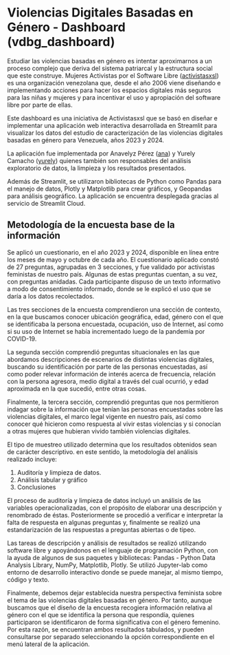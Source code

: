 # Violencias Digitales Basadas en Género - Dashboard (vdbg_dashboard)

Estudiar las violencias basadas en género es intentar aproximarnos a un proceso complejo que deriva del sistema patriarcal y la estructura social que este construye. Mujeres Activistas por el Software Libre ([activistasxsl](https://activistasxsl.org)) es una organización venezolana que, desde el año 2006 viene diseñando e implementando acciones para hacer los espacios digitales más seguros para las niñas y mujeres y para incentivar el uso y apropiación del software libre por parte de ellas. 

Este dashboard es una iniciativa de Activistasxsl que se basó en diseñar e implementar una aplicación web interactiva desarrollada en Streamlit para visualizar los datos del estudio de caracterización de las violencias digitales basadas en género para Venezuela, años 2023 y 2024.

La aplicación fue implementada por Anavelyz Pérez ([ana](https://github.com/Anavelyz)) y Yurely Camacho ([yurely](https://github.com/YurelyCamacho)) quienes también son responsables del análisis exploratorio de datos, la limpieza y los resultados presentados.

Además de Streamlit, se utilizaron bibliotecas de Python como Pandas para el manejo de datos, Plotly y Matplotlib para crear gráficos, y Geopandas para análisis geográfico. La aplicación se encuentra desplegada gracias al servicio de Streamlit Cloud.

## Metodología de la encuesta base de la información

Se aplicó un cuestionario, en el año 2023 y 2024, disponible en línea entre los meses de mayo y octubre de cada año. El cuestionario aplicado constó de 27 preguntas, agrupadas en 3 secciones, y fue validado por activistas feministas de nuestro país. Algunas de estas preguntas cuentan, a su vez, con preguntas anidadas. Cada participante dispuso de un texto informativo a modo de consentimiento informado, donde se le explicó el uso que se daría a los datos recolectados.

Las tres secciones de la encuesta comprendieron una sección de contexto, en la que buscamos conocer ubicación geográfica, edad, género con el que se identificaba la persona encuestada, ocupación, uso de Internet, así como si su uso de Internet se había incrementado luego de la pandemia por COVID-19.

La segunda sección comprendió preguntas situacionales en las que abordamos descripciones de escenarios de distintas violencias digitales, buscando su identificación por parte de las personas encuestadas, así como poder relevar información de interés acerca de frecuencia, relación con la persona agresora, medio digital a través del cual ocurrió, y edad aproximada en la que sucedió, entre otras cosas.

Finalmente, la tercera sección, comprendió preguntas que nos permitieron indagar sobre la información que tenían las personas encuestadas sobre las violencias digitales, el marco legal vigente en nuestro país, así como conocer qué hicieron como respuesta al vivir estas violencias y si conocían a otras mujeres que hubieran vivido también violencias digitales.

El tipo de muestreo utilizado determina que los resultados obtenidos sean de carácter descriptivo. en este sentido, la metodología del análisis realizado incluye:

1. Auditoría y limpieza de datos.
2. Análisis tabular y gráfico
3. Conclusiones

El proceso de auditoría y limpieza de datos incluyó un análisis de las variables operacionalizadas, con el propósito de elaborar una descripción y renombrado de éstas. Posteriormente se procedió a verificar e interpretar la falta de respuesta en algunas preguntas y, finalmente se realizó una estandarización de las respuestas a preguntas abiertas o de tipeo.

Las tareas de descripción y análisis de resultados se realizó utilizando software libre y apoyándonos en el lenguaje de programación Python, con la ayuda de algunos de sus paquetes y bibliotecas: Pandas - Python Data Analysis Library, NumPy, Matplotlib, Plotly. Se utilizó Jupyter-lab como entorno de desarrollo interactivo donde se puede manejar, al mismo tiempo, código y texto.

Finalmente, debemos dejar establecida nuestra perspectiva feminista sobre el tema de las violencias digitales basadas en género. Por tanto, aunque buscamos que el diseño de la encuesta recogiera información relativa al género con el que se identifica la persona que respondía, quienes participaron se identificaron de forma significativa con el género femenino. Por esta razón, se encuentran ambos resultados tabulados, y pueden consultarse por separado seleccionando la opción correspondiente en el menú lateral de la aplicación.
